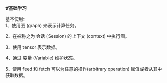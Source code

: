 
**tf基础学习**

基本使用:  
1、使用图 (graph) 来表示计算任务。  

2、在被称之为 会话 (Session) 的上下文 (context) 中执行图。  

3、使用 tensor 表示数据。  

4、通过 变量 (Variable) 维护状态。  

5、使用 feed 和 fetch 可以为任意的操作(arbitrary operation) 赋值或者从其中获取数据。  




